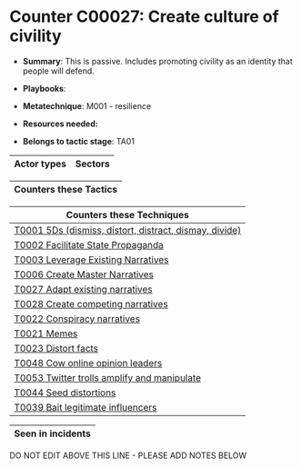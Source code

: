 # Counter C00027: Create culture of civility

* **Summary**: This is passive.  Includes promoting civility as an identity that people will defend. 

* **Playbooks**: 

* **Metatechnique**: M001 - resilience

* **Resources needed:** 

* **Belongs to tactic stage**: TA01


| Actor types | Sectors |
| ----------- | ------- |



| Counters these Tactics |
| ---------------------- |



| Counters these Techniques |
| ------------------------- |
| [T0001 5Ds (dismiss, distort, distract, dismay, divide)](../generated_pages/techniques/T0001.md) |
| [T0002 Facilitate State Propaganda](../generated_pages/techniques/T0002.md) |
| [T0003 Leverage Existing Narratives](../generated_pages/techniques/T0003.md) |
| [T0006 Create Master Narratives](../generated_pages/techniques/T0006.md) |
| [T0027 Adapt existing narratives](../generated_pages/techniques/T0027.md) |
| [T0028 Create competing narratives](../generated_pages/techniques/T0028.md) |
| [T0022 Conspiracy narratives](../generated_pages/techniques/T0022.md) |
| [T0021 Memes](../generated_pages/techniques/T0021.md) |
| [T0023 Distort facts](../generated_pages/techniques/T0023.md) |
| [T0048 Cow online opinion leaders](../generated_pages/techniques/T0048.md) |
| [T0053 Twitter trolls amplify and manipulate](../generated_pages/techniques/T0053.md) |
| [T0044 Seed distortions](../generated_pages/techniques/T0044.md) |
| [T0039 Bait legitimate influencers](../generated_pages/techniques/T0039.md) |



| Seen in incidents |
| ----------------- |


DO NOT EDIT ABOVE THIS LINE - PLEASE ADD NOTES BELOW
